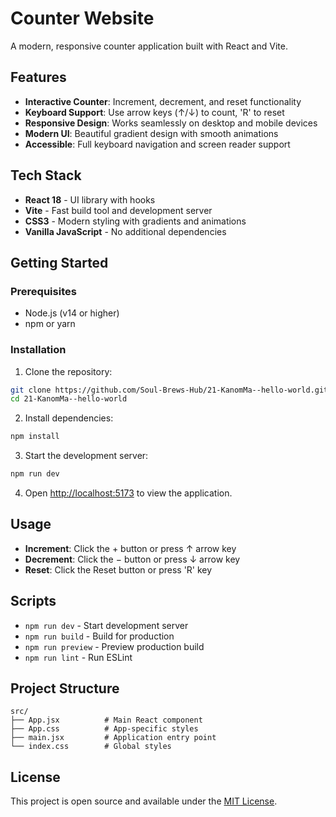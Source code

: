# Counter Website

A modern, responsive counter application built with React and Vite.

## Features

- **Interactive Counter**: Increment, decrement, and reset functionality
- **Keyboard Support**: Use arrow keys (↑/↓) to count, 'R' to reset
- **Responsive Design**: Works seamlessly on desktop and mobile devices
- **Modern UI**: Beautiful gradient design with smooth animations
- **Accessible**: Full keyboard navigation and screen reader support

## Tech Stack

- **React 18** - UI library with hooks
- **Vite** - Fast build tool and development server
- **CSS3** - Modern styling with gradients and animations
- **Vanilla JavaScript** - No additional dependencies

## Getting Started

### Prerequisites
- Node.js (v14 or higher)
- npm or yarn

### Installation

1. Clone the repository:
```bash
git clone https://github.com/Soul-Brews-Hub/21-KanomMa--hello-world.git
cd 21-KanomMa--hello-world
```

2. Install dependencies:
```bash
npm install
```

3. Start the development server:
```bash
npm run dev
```

4. Open [http://localhost:5173](http://localhost:5173) to view the application.

## Usage

- **Increment**: Click the + button or press ↑ arrow key
- **Decrement**: Click the − button or press ↓ arrow key
- **Reset**: Click the Reset button or press 'R' key

## Scripts

- `npm run dev` - Start development server
- `npm run build` - Build for production
- `npm run preview` - Preview production build
- `npm run lint` - Run ESLint

## Project Structure

```
src/
├── App.jsx          # Main React component
├── App.css          # App-specific styles
├── main.jsx         # Application entry point
└── index.css        # Global styles
```

## License

This project is open source and available under the [MIT License](LICENSE).
